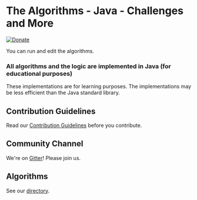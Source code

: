 # The Algorithms - Java - Challenges and More
[![Donate](https://img.shields.io/badge/Donate-PayPal-green.svg)](https://paypal.me/yonhbu?locale.x=es_XC)

You can run and edit the algorithms.

### All algorithms and the logic are implemented in Java (for educational purposes)

These implementations are for learning purposes. The implementations may be less efficient than the Java standard library.

## Contribution Guidelines

Read our [Contribution Guidelines](CONTRIBUTING.md) before you contribute.

## Community Channel

We're on [Gitter](https://gitter.im/TheAlgorithms)! Please join us.

## Algorithms

See our [directory](DIRECTORY.md).
